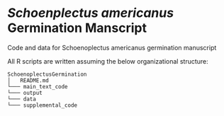 # *Schoenplectus americanus* Germination Manscript
Code and data for Schoenoplectus americanus germination manuscript

All R scripts are written assuming the below organizational structure:
```
SchoenoplectusGermination
│   README.md
└─── main_text_code
└─── output
└─── data
└─── supplemental_code
```
